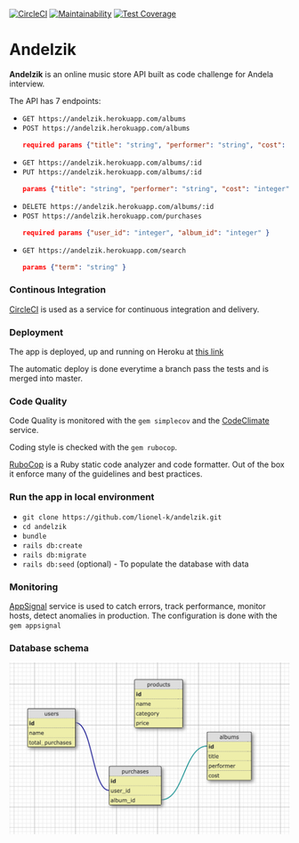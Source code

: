 [![CircleCI](https://circleci.com/gh/lionel-k/andelzik.svg?style=svg)](https://circleci.com/gh/lionel-k/andelzik)
[![Maintainability](https://api.codeclimate.com/v1/badges/487952d798a176348a40/maintainability)](https://codeclimate.com/github/lionel-k/andelzik/maintainability)
[![Test Coverage](https://api.codeclimate.com/v1/badges/487952d798a176348a40/test_coverage)](https://codeclimate.com/github/lionel-k/andelzik/test_coverage)

# Andelzik

**Andelzik** is an online music store API built as code challenge for Andela interview.

The API has 7 endpoints:

- `GET https://andelzik.herokuapp.com/albums`
- `POST https://andelzik.herokuapp.com/albums`
  ```json
  required params {"title": "string", "performer": "string", "cost": "integer" }
  ```
- `GET https://andelzik.herokuapp.com/albums/:id`
- `PUT https://andelzik.herokuapp.com/albums/:id`
  ```json
  params {"title": "string", "performer": "string", "cost": "integer" }
  ```
 - `DELETE https://andelzik.herokuapp.com/albums/:id`
- `POST https://andelzik.herokuapp.com/purchases`
    ```json
    required params {"user_id": "integer", "album_id": "integer" }
    ```
- `GET https://andelzik.herokuapp.com/search`
  ```json
  params {"term": "string" }
  ```

### Continous Integration

[CircleCI](https://circleci.com/) is used as a service for continuous integration and delivery.

### Deployment

The app is deployed, up and running on Heroku at [this link](https://andelzik.herokuapp.com/)

The automatic deploy is done everytime a branch pass the tests and is merged into master.

### Code Quality

Code Quality is monitored with the `gem simplecov` and the [CodeClimate](https://codeclimate.com/) service.

Coding style is checked with the `gem rubocop`.

[RuboCop](https://github.com/rubocop-hq/rubocop) is a Ruby static code analyzer and code formatter. Out of the box it enforce many of the guidelines and best practices.

### Run the app in local environment

- `git clone https://github.com/lionel-k/andelzik.git`
- `cd andelzik`
- `bundle`
- `rails db:create`
- `rails db:migrate`
- `rails db:seed` (optional) - To populate the database with data

### Monitoring

[AppSignal](https://appsignal.com/) service is used to catch errors, track performance, monitor hosts, detect anomalies in production. The configuration is done with the `gem appsignal`

### Database schema

![alt text](https://raw.githubusercontent.com/lionel-k/andelzik/master/public/database-schema.png)
